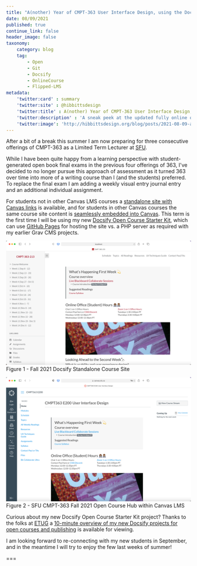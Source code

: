```yaml
---
title: "A(nother) Year of CMPT-363 User Interface Design, using the Docsify Open Course Starter Kit"
date: 08/09/2021
published: true
continue_link: false
header_image: false
taxonomy:
    category: blog
    tag:
        - Open
        - Git
        - Docsify
        - OnlineCourse
        - Flipped-LMS
metadata:
    'twitter:card' : summary
    'twitter:site' : @hibbittsdesign
    'twitter:title' : A(nother) Year of CMPT-363 User Interface Design, using the Docsify Open Course Starter Kit
    'twitter:description' : 'A sneak peek at the updated fully online offering of CMPT-363 for Fall 2021'
    'twitter:image': 'http://hibbittsdesign.org/blog/posts/2021-08-09-another-year-of-cmpt-363/browser.png'
---
```


After a bit of a break this summer I am now preparing for three consecutive offerings of CMPT-363 as a Limited Term Lecturer at [SFU](https://sfu.ca/).

While I have been quite happy from a learning perspective with student-generated open book final exams in the previous four offerings of 363, I've decided to no longer pursue this approach of assessment as it turned 363 over time into more of a writing course than I (and the students) preferred. To replace the final exam I am adding a weekly visual entry journal entry and an additional individual assignment.

For students not in other Canvas LMS courses a [standalone site with Canvas links](https://paulhibbitts.github.io/cmpt-363-213/#/) is available, and for students in other Canvas courses the same course site content is [seamlessly embedded into Canvas](https://canvas.sfu.ca/courses/64326). This term is the first time I will be using my new [Docsify Open Course Starter Kit](https://github.com/hibbitts-design/docsify-open-course-starter-kit), which can use [GitHub Pages](https://pages.github.com/) for hosting the site vs. a PHP server as required with my earlier Grav CMS projects.

![SFU CMPT-363 Fall 2021 Docsify Course Site](browser.png)  
Figure 1 - Fall 2021 Docsify Standalone Course Site

![SFU CMPT-363 Fall 2021 Docsify Course within Canvas LMS](browser-canvas.png)  
Figure 2 - SFU CMPT-363 Fall 2021 Open Course Hub within Canvas LMS

Curious about my new Docsify Open Course Starter Kit project? Thanks to the folks at [ETUG](https://etug.ca) a [10-minute overview of my new Docsify projects for open courses and publishing](https://video.bccampus.ca/playlist/dedicated/37261/0_a2rfo6nr/0_jarzbteo) is available for viewing.

I am looking forward to re-connecting with my new students in September, and in the meantime I will try to enjoy the few last weeks of summer!

===
